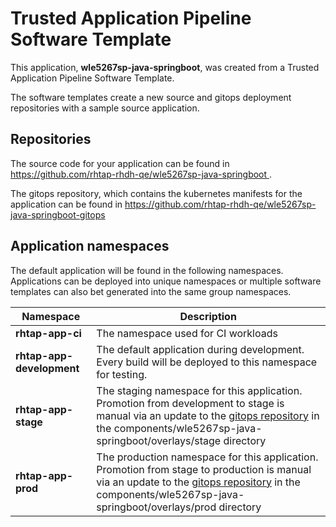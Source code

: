 # Trusted Application Pipeline Software Template

This application, **wle5267sp-java-springboot**, was created from a Trusted Application Pipeline Software Template.

The software templates create a new source and gitops deployment repositories with a sample source application. 

## Repositories

The source code for your application can be found in [https://github.com/rhtap-rhdh-qe/wle5267sp-java-springboot ](https://github.com/rhtap-rhdh-qe/wle5267sp-java-springboot ).
 
The gitops repository, which contains the kubernetes manifests for the application can be found in 
[https://github.com/rhtap-rhdh-qe/wle5267sp-java-springboot-gitops ](https://github.com/rhtap-rhdh-qe/wle5267sp-java-springboot-gitops ) 

## Application namespaces 

The default application will be found in the following namespaces. Applications can be deployed into unique namespaces or multiple software templates can also bet generated into the same group namespaces.  

|  Namespace   |  Description   |  
| -------- | -------- |
| **rhtap-app-ci** | The namespace used for CI workloads |
| **rhtap-app-development** | The default application during development. Every build will be deployed to this namespace for testing. |
| **rhtap-app-stage** | The staging namespace for this application. Promotion from development to stage is manual via an update to the [gitops repository](https://github.com/rhtap-rhdh-qe/wle5267sp-java-springboot-gitops ) in the components/wle5267sp-java-springboot/overlays/stage directory |
| **rhtap-app-prod** | The production namespace for this application. Promotion from stage to production is manual via an update to the [gitops repository](https://github.com/rhtap-rhdh-qe/wle5267sp-java-springboot-gitops ) in the components/wle5267sp-java-springboot/overlays/prod directory |